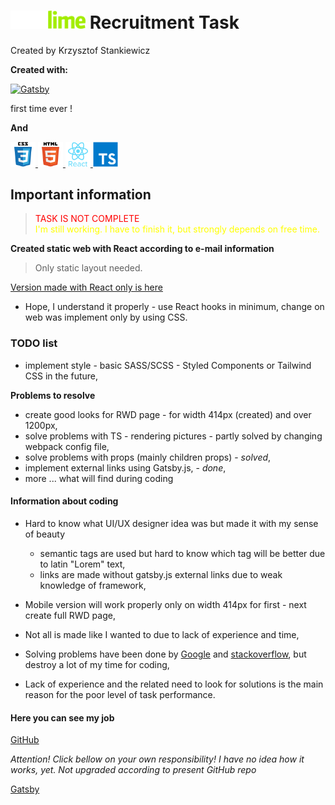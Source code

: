 # <img src="src/images/svg/codilime.svg" title="codilime logo" width="120"/> Recruitment Task

Created by Krzysztof Stankiewicz

**Created with:**

<p><a href="https://www.gatsbyjs.com/?utm_source=starter&utm_medium=readme&utm_campaign=minimal-starter-ts"><img alt="Gatsby" src="https://www.gatsbyjs.com/Gatsby-Monogram.svg" width="60" /></a></p>
<p>first time ever !</p> 


**And**

<p> <a href="https://www.w3schools.com/css/" target="_blank" rel="noreferrer"> <img src="https://raw.githubusercontent.com/devicons/devicon/master/icons/css3/css3-original-wordmark.svg" alt="css3" width="40" height="40"/> </a> <a href="https://www.w3.org/html/" target="_blank" rel="noreferrer"> <img src="https://raw.githubusercontent.com/devicons/devicon/master/icons/html5/html5-original-wordmark.svg" alt="html5" width="40" height="40"/> </a> <a href="https://reactjs.org/" target="_blank" rel="noreferrer"> <img src="https://raw.githubusercontent.com/devicons/devicon/master/icons/react/react-original-wordmark.svg" alt="react" width="40" height="40"/> </a>   <a href="https://www.typescriptlang.org/" target="_blank" rel="noreferrer"> <img src="https://raw.githubusercontent.com/devicons/devicon/master/icons/typescript/typescript-original.svg" alt="typescript" width="40" height="40"/> </a> </p>

## Important information

> <font color="red">TASK IS NOT COMPLETE </font>  
> <font color="yellow">I'm still working. I have to finish it, but
> strongly depends on free time. </font>


**Created static web with React according to e-mail information**

> Only static layout needed.

[Version made with React only is here](https://github.com/Misiorny/task_web_dev_codilime)

- Hope, I understand it properly - use React hooks in minimum, change
  on web was implement only by using CSS.

### TODO list

- implement style - basic SASS/SCSS - Styled Components or Tailwind
  CSS in the future,

**Problems to resolve**

- create good looks for RWD page - for width 414px (created) and over
  1200px,
- solve problems with TS - rendering pictures - partly solved by
  changing webpack config file,
- solve problems with props (mainly children props) - *solved*,
- implement external links using Gatsby.js, - *done*,
- more ... what will find during coding

#### Information about coding

- Hard to know what UI/UX designer idea was but made it with my sense
  of beauty

    - semantic tags are used but hard to know which tag will be better
      due to latin "Lorem" text,
    - links are made without gatsby.js external links due to weak
      knowledge of framework,

- Mobile version will work properly only on width 414px for first -
  next create full RWD page,
- Not all is made like I wanted to due to lack of experience and time,
- Solving problems have been done by [Google](https://www.google.pl/)
  and [stackoverflow](https://stackoverflow.com/), but destroy a lot
  of my time for coding,
- Lack of experience and the related need to look for solutions is the
  main reason for the poor level of task performance.

#### Here you can see my job

[GitHub](https://github.com/Misiorny/codilime_task)

*Attention! Click bellow on your own responsibility! I have no idea
how it works, yet. Not upgraded according to present GitHub repo*

[Gatsby](https://build-569566f7-7394-44ac-afce-06c750f9548e.gtsb.io/)
